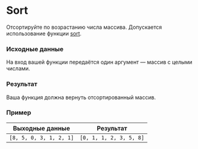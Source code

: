 # Sort
Отсортируйте по возрастанию числа массива. Допускается использование функции 
[sort](https://developer.mozilla.org/ru/docs/Web/JavaScript/Reference/Global_Objects/Array/sort).

### Исходные данные
На вход вашей функции передаётся один аргумент — массив с целыми числами.

### Результат
Ваша функция должна вернуть отсортированный массив.

### Пример
 
| Выходные данные         | Результат               |
|-------------------------|-------------------------|
| `[8, 5, 0, 3, 1, 2, 1]` | `[0, 1, 1, 2, 3, 5, 8]` |
